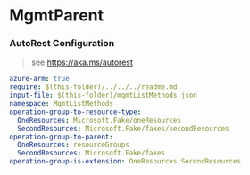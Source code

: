 # MgmtParent
### AutoRest Configuration
> see https://aka.ms/autorest

``` yaml
azure-arm: true
require: $(this-folder)/../../../readme.md
input-file: $(this-folder)/mgmtListMethods.json
namespace: MgmtListMethods
operation-group-to-resource-type:
  OneResources: Microsoft.Fake/oneResources
  SecondResources: Microsoft.Fake/fakes/secondResources
operation-group-to-parent:
  OneResources: resourceGroups
  SecondResources: Microsoft.Fake/fakes
operation-group-is-extension: OneResources;SecondResources
```
